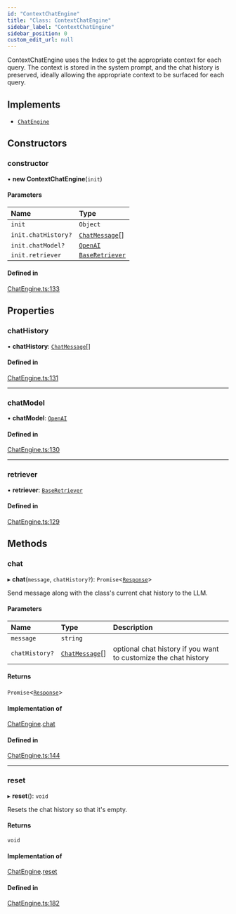 ```yaml
---
id: "ContextChatEngine"
title: "Class: ContextChatEngine"
sidebar_label: "ContextChatEngine"
sidebar_position: 0
custom_edit_url: null
---
```


ContextChatEngine uses the Index to get the appropriate context for each query.
The context is stored in the system prompt, and the chat history is preserved,
ideally allowing the appropriate context to be surfaced for each query.

## Implements

- [`ChatEngine`](../interfaces/ChatEngine.md)

## Constructors

### constructor

• **new ContextChatEngine**(`init`)

#### Parameters

| Name | Type |
| :------ | :------ |
| `init` | `Object` |
| `init.chatHistory?` | [`ChatMessage`](../interfaces/ChatMessage.md)[] |
| `init.chatModel?` | [`OpenAI`](OpenAI.md) |
| `init.retriever` | [`BaseRetriever`](../interfaces/BaseRetriever.md) |

#### Defined in

[ChatEngine.ts:133](https://github.com/run-llama/LlamaIndexTS/blob/main/packages/core/src/ChatEngine.ts#L133)

## Properties

### chatHistory

• **chatHistory**: [`ChatMessage`](../interfaces/ChatMessage.md)[]

#### Defined in

[ChatEngine.ts:131](https://github.com/run-llama/LlamaIndexTS/blob/main/packages/core/src/ChatEngine.ts#L131)

___

### chatModel

• **chatModel**: [`OpenAI`](OpenAI.md)

#### Defined in

[ChatEngine.ts:130](https://github.com/run-llama/LlamaIndexTS/blob/main/packages/core/src/ChatEngine.ts#L130)

___

### retriever

• **retriever**: [`BaseRetriever`](../interfaces/BaseRetriever.md)

#### Defined in

[ChatEngine.ts:129](https://github.com/run-llama/LlamaIndexTS/blob/main/packages/core/src/ChatEngine.ts#L129)

## Methods

### chat

▸ **chat**(`message`, `chatHistory?`): `Promise`<[`Response`](Response.md)\>

Send message along with the class's current chat history to the LLM.

#### Parameters

| Name | Type | Description |
| :------ | :------ | :------ |
| `message` | `string` |  |
| `chatHistory?` | [`ChatMessage`](../interfaces/ChatMessage.md)[] | optional chat history if you want to customize the chat history |

#### Returns

`Promise`<[`Response`](Response.md)\>

#### Implementation of

[ChatEngine](../interfaces/ChatEngine.md).[chat](../interfaces/ChatEngine.md#chat)

#### Defined in

[ChatEngine.ts:144](https://github.com/run-llama/LlamaIndexTS/blob/main/packages/core/src/ChatEngine.ts#L144)

___

### reset

▸ **reset**(): `void`

Resets the chat history so that it's empty.

#### Returns

`void`

#### Implementation of

[ChatEngine](../interfaces/ChatEngine.md).[reset](../interfaces/ChatEngine.md#reset)

#### Defined in

[ChatEngine.ts:182](https://github.com/run-llama/LlamaIndexTS/blob/main/packages/core/src/ChatEngine.ts#L182)
